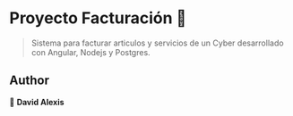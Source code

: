 # Proyecto Facturación 👋

> Sistema para facturar articulos y servicios de un Cyber desarrollado con Angular, Nodejs y Postgres.

## Author

👤 **David Alexis**